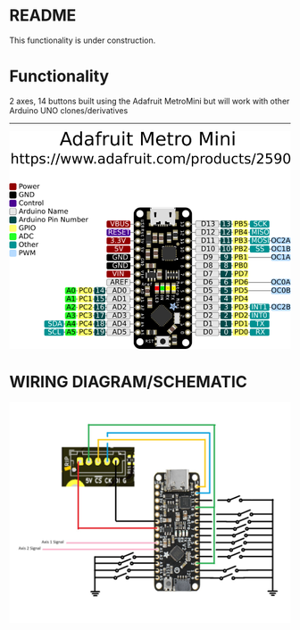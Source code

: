 # README
This functionality is under construction. 
# Functionality
2 axes, 14 buttons built using the Adafruit MetroMini but will work with other Arduino UNO clones/derivatives
***
![image](../images/adafruit_products_Adafruit_Metro_Mini_Pinout.png)
# WIRING DIAGRAM/SCHEMATIC
![image](../images/ArduinoOnlyWiringDiagram.jpg)
